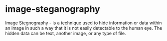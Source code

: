 # image-steganography
Image Stegnography - is a technique used to hide information or data within an image in such a way that it is not easily detectable to the human eye. The hidden data can be text, another image, or any type of file.
